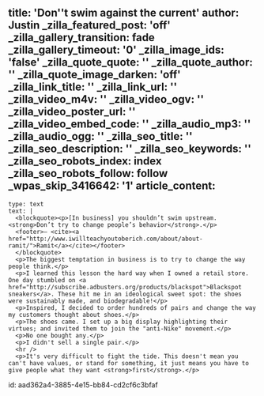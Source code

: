 title: 'Don''t swim against the current'
author: Justin
_zilla_featured_post: 'off'
_zilla_gallery_transition: fade
_zilla_gallery_timeout: '0'
_zilla_image_ids: 'false'
_zilla_quote_quote: ''
_zilla_quote_author: ''
_zilla_quote_image_darken: 'off'
_zilla_link_title: ''
_zilla_link_url: ''
_zilla_video_m4v: ''
_zilla_video_ogv: ''
_zilla_video_poster_url: ''
_zilla_video_embed_code: ''
_zilla_audio_mp3: ''
_zilla_audio_ogg: ''
_zilla_seo_title: ''
_zilla_seo_description: ''
_zilla_seo_keywords: ''
_zilla_seo_robots_index: index
_zilla_seo_robots_follow: follow
_wpas_skip_3416642: '1'
article_content:
  -
    type: text
    text: |
      <blockquote><p>[In business] you shouldn’t swim upstream. <strong>Don’t try to change people’s behavior</strong>.</p>
      <footer>– <cite><a href="http://www.iwillteachyoutoberich.com/about/about-ramit/">Ramit</a></cite></footer>
      </blockquote>
      <p>The biggest temptation in business is to try to change the way people think.</p>
      <p>I learned this lesson the hard way when I owned a retail store. One day stumbled on <a href="http://subscribe.adbusters.org/products/blackspot">Blackspot sneakers</a>. These hit me in an ideological sweet spot: the shoes were sustainably made, and biodegradable!</p>
      <p>Inspired, I decided to order hundreds of pairs and change the way my customers thought about shoes.</p>
      <p>The shoes came. I set up a big display highlighting their virtues; and invited them to join the "anti-Nike" movement.</p>
      <p>No one bought any.</p>
      <p>I didn't sell a single pair.</p>
      <hr />
      <p>It's very difficult to fight the tide. This doesn't mean you can't have values, or stand for something, it just means you have to give people what they want <strong>first</strong>.</p>
      
id: aad362a4-3885-4e15-bb84-cd2cf6c3bfaf
